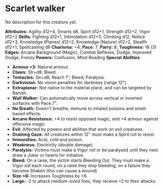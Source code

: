 # Scarlet walker

No description for this creature yet.

**Attributes:** Agility d12+4, Smarts d8, Spirit d12+1, Strength d12+2,
Vigor d12+2
**Skills:** Fighting d12+1, Intimidation d12+3, Climbing d12, Notice
d12+3, Knowledge (Planes) d12+2, Knowledge (Nature) d12+2, Stealth
d12+1, Spellcasting d8
**Charisma:** +4; **Pace:** 7; **Parry:** 8; **Toughness:** 18 (3)
**Edges:** Arcane Background (Magic), Combat Reflexes, Dodge, Improved
Dodge, Frenzy
**Powers:** Confusion, Mind Reading
**Special Abilities**

- **Armour +3:** Natural armour.
- **Claws:** Str+d8; Bleed.
- **Tentacles:** Str+d8; Reach 1"; Bleed; Paralysis.
- **Darkvision:** No vision penalties for darkness (range 12").
- **Extraplanar:** Not native to the material plane, and can be targeted
by Banish.
- **Wall Walker:** Can automatically move across vertical or inverted
surfaces with Pace 7".
- **No Breath:** Doesn't breathe, immune to inhaled poisons and
smell-based effects.
- **Arcane Resistance:** +4 to resist opposed magic, and +4 armour
against offensive magic.
- **Evil:** Affected by powers and abilities that work on evil
creatures.
- **Draining Gaze:** All creatures within 12" must make a Spirit roll
to resist.
- **Immunities:** Acid, cold and poison.
- **Weakness:** Electricity (double damage).
- **Paralysis:** Victims must make a Vigor roll or be paralysed until
they next draw a Joker or hearts for initiative.
- **Bleed:** On a raise, the victim starts Bleeding Out. They must make
a Vigor roll each round, on a raise they stop bleeding, on a failure
they become Shaken (this can cause a wound)
- **Size +6:** Increases Toughness by +6.
- **Large:** -2 to attack medium-sized foes, they receive +2 to their
attacks.
